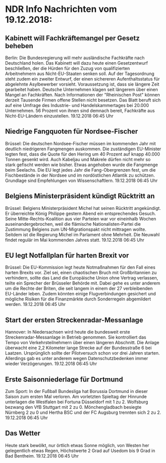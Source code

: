 # NDR Info Nachrichten vom 19.12.2018:


## Kabinett will Fachkräftemangel per Gesetz beheben
Berlin: Die Bundesregierung will mehr ausländische Fachkräfte nach Deutschland holen. Das Kabinett will dazu heute einen Gesetzentwurf beschließen, der die Hürden für den Zuzug von qualifizierten Arbeitnehmern aus Nicht-EU-Staaten senken soll. Auf der Tagesordnung steht zudem ein zweiter Entwurf, der einen sichereren Aufenthaltsstatus für abgelehnte Asylbewerber vorsieht. Voraussetzung ist, dass sie längere Zeit gearbeitet haben. Deutsche Unternehmen klagen seit längerem über einen Mangel an Fachkräften. Nach Informationen der "Rheinischen Post" können derzeit Tausende Firmen offene Stellen nicht besetzen. Das Blatt beruft sich auf eine Umfrage des Industrie- und Handelskammertages bei 20.000 Unternehmen. 56 Prozent von ihnen sind demnach bereit, Fachkräfte aus Nicht-EU-Ländern einzustellen. 19.12.2018 06:45 Uhr 

## Niedrige Fangquoten für Nordsee-Fischer
Brüssel: Die deutschen Nordsee-Fischer müssen im kommenden Jahr mit deutlich niedrigeren Fangmengen auskommen. Die zuständigen EU-Minister legten fest, dass die Quote für den Hering um 40 Prozent auf knapp 40.000 Tonnen gesenkt wird. Auch Kabeljau und Makrele dürfen nicht mehr so stark gefischt werden wie bisher. Etwas angehoben wurde die Fangmenge beim  Seelachs. Die EU legt jedes Jahr die Fang-Obergrenzen fest, um die Fischbestände in der Nordsee und im nordöstlichen Atlantik zu schützen. Grundlage sind Empfehlungen von Wissenschaftlern. 19.12.2018 06:45 Uhr 

## Belgiens Ministerpräsident kündigt Rücktritt an
Brüssel:	Belgiens Ministerpräsident Michel hat seinen Rücktritt angekündigt. Er überreichte König Philippe gestern Abend ein entsprechendes Gesuch. Seine Mitte-Rechts-Koalition aus vier Parteien war vor eineinhalb Wochen auseinandergebrochen, weil die flämische Nationalisten-Partei die Zustimmung Belgiens zum UN-Migrationspakt nicht mittragen wollte. Seitdem ist die Regierung Michel im Parlament ohne Mehrheit. Die Neuwahl findet regulär im Mai kommenden Jahres statt. 19.12.2018 06:45 Uhr 

## EU legt Notfallplan für harten Brexit vor
Brüssel: Die EU-Kommission legt heute Notmaßnahmen für den Fall eines harten Brexits vor. Ziel sei, einen chaotischen Bruch mit Großbritannien zu verhindern, sollte das Land die Europäische Union ohne Vertrag verlassen, teilte ein Sprecher der Brüsseler Behörde mit. Dabei gehe es unter anderem um die Rechte der Briten, die seit langem in einem der 27 verbleibenden EU-Länder leben. Zudem könnten einige Flugverbindungen gesichert und mögliche Risiken für die Finanzmärkte durch Sonderregeln abgemildert werden. 19.12.2018 06:45 Uhr 

## Start der ersten Streckenradar-Messanlage
Hannover: In Niedersachsen wird heute die bundesweit erste Streckenradar-Messanlage in Betrieb genommen. Sie kontrolliert das Tempo von Verkehrsteilnehmern über einen längeren Abschnitt. Die Anlage überwacht eine 2,2 Kilometer lange Strecke auf der Bundesstraße 6 bei Laatzen. Ursprünglich sollte der Pilotversuch schon vor drei Jahren starten. Allerdings gab es unter anderem wegen Datenschutzbedenken immer wieder Verzögerungen. 19.12.2018 06:45 Uhr 

## Erste Saisonniederlage für Dortmund
Zum Sport: In der Fußball Bundesliga hat Borussia Dortmund in dieser Saison zum ersten Mal verloren. Am vorletzten Spieltag der Hinrunde unterlagen die Westfalen bei Fortuna Düsseldorf mit 1 zu 2. Wolfsburg bezwang den VfB Stuttgart mit 2 zu 0. Mönchengladbach besiegte Nürnberg 2 zu 0 und Hertha BSC und der FC Augsburg trennten sich 2 zu 2. 19.12.2018 06:45 Uhr 

## Das Wetter
Heute stark bewölkt, nur örtlich etwas Sonne möglich, von Westen her gelegentlich etwas Regen, Höchstwerte 2 Grad auf Usedom bis 9 Grad in Bad Bentheim. 19.12.2018 06:45 Uhr 
